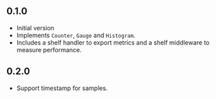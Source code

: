 ## 0.1.0

- Initial version
- Implements `Counter`, `Gauge` and `Histogram`. 
- Includes a shelf handler to export metrics and a shelf middleware to measure performance.

## 0.2.0

- Support timestamp for samples.
